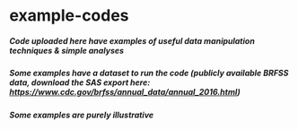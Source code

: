 # example-codes
##### Code uploaded here have examples of useful data manipulation techniques & simple analyses
##### Some examples have a dataset to run the code (publicly available BRFSS data, download the SAS export here: https://www.cdc.gov/brfss/annual_data/annual_2016.html)
##### Some examples are purely illustrative
